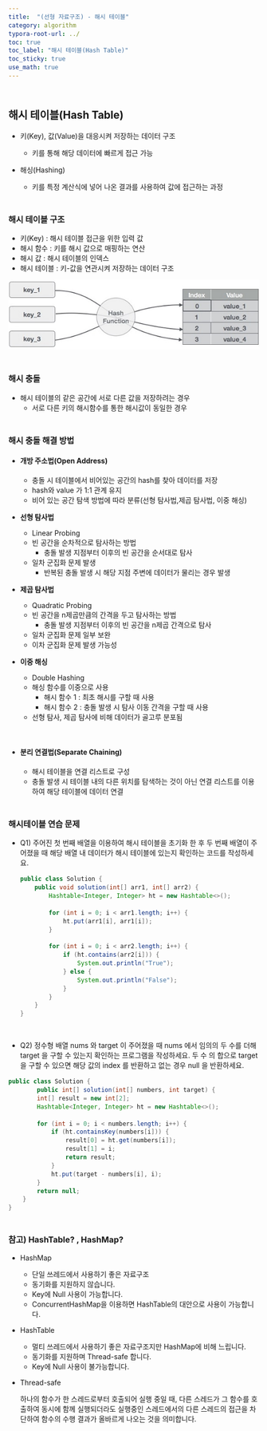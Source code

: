 ```yaml
---
title:  "(선형 자료구조) - 해시 테이블"
category: algorithm
typora-root-url: ../
toc: true
toc_label: "해시 테이블(Hash Table)"
toc_sticky: true
use_math: true
---
```


## <br>해시 테이블(Hash Table)

- 키(Key), 값(Value)을 대응시켜 저장하는 데이터 구조
  - 키를 통해 해당 데이터에 빠르게 접근 가능

- 해싱(Hashing)
  - 키를 특정 계산식에 넣어 나온 결과를 사용하여 값에 접근하는 과정




### <br>해시 테이블 구조

- 키(Key) : 해시 테이블 접근을 위한 입력 값
- 해시 함수 : 키를 해시 값으로 매핑하는 연산
- 해시 값 : 해시 테이블의 인덱스
- 해시 테이블 : 키-값을 연관시켜 저장하는 데이터 구조



![hash_function](/images/2023-11-17-algorithm-HashTable/hash_function.jpg)



### <br>해시 충돌

- 해시 테이블의 같은 공간에 서로 다른 값을 저장하려는 경우
  - 서로 다른 키의 해시함수를 통한 해시값이 동일한 경우



### <br>해시 충돌 해결 방법

- #### 개방 주소법(Open Address)

  - 충돌 시 테이블에서 비어있는 공간의 hash를 찾아 데이터를 저장
  - hash와 value 가 1:1 관계 유지
  - 비어 있는 공간 탐색 방법에 따라 분류(선형 탐사법,제곱 탐사법, 이중 해싱)

- **선형 탐사법**
  - Linear Probing
  - 빈 공간을 순차적으로 탐사하는 방법 
    - 충돌 발생 지점부터 이후의 빈 공간을 순서대로 탐사
  - 일차 군집화 문제 발생
    - 반복된 충돌 발생 시 해당 지점 주변에 데이터가 물리는 경우 발생
- **제곱 탐사법**
  - Quadratic Probing
  - 빈 공간을 n제곱만큼의 간격을 두고 탐사하는 방법
    - 충돌 발생 지점부터 이후의 빈 공간을 n제곱 간격으로 탐사
  - 일차 군집화 문제 일부 보완
  - 이차 군집화 문제 발생 가능성
- **이중 해싱**
  - Double Hashing
  - 해싱 함수를 이중으로 사용
    - 해시 함수 1 : 최초 해시를 구할 때 사용
    - 해시 함수 2 : 충돌 발생 시 탐사 이동 간격을 구할 때 사용
  - 선형 탐사, 제곱 탐사에 비해 데이터가 골고루 분포됨

<br>

- #### 분리 연결법(Separate Chaining)

  - 해시 테이블을 연결 리스트로 구성
  - 충돌 발생 시 테이블 내의 다른 위치를 탐색하는 것이 아닌 연결 리스트를 이용하여 해당 테이블에 데이터 연결



### <br>해시테이블 연습 문제

- Q1) 주어진 첫 번째 배열을 이용하여 해시 테이블을 초기화 한 후 두 번째 배열이 주어졌을 때 해당 배열 내 데이터가 해시 테이블에 있는지 확인하는 코드를 작성하세요.

  ```java
  public class Solution {
      public void solution(int[] arr1, int[] arr2) {
          Hashtable<Integer, Integer> ht = new Hashtable<>();
  
          for (int i = 0; i < arr1.length; i++) {
              ht.put(arr1[i], arr1[i]);
          }
  
          for (int i = 0; i < arr2.length; i++) {
              if (ht.contains(arr2[i])) {
                  System.out.println("True");
              } else {
                  System.out.println("False");
              }
          }
      }
  }
  ```

<br>

- Q2) 정수형 배열 nums 와 target 이 주어졌을 때 nums 에서 임의의 두 수를 더해 target 을 구할 수 있는지 확인하는 프로그램을 작성하세요.
  	두 수 의 합으로 target 을 구할 수 있으면 해당 값의 index 를 반환하고 없는 경우 null 을 반환하세요.

```java
public class Solution {
        public int[] solution(int[] numbers, int target) {
        int[] result = new int[2];
        Hashtable<Integer, Integer> ht = new Hashtable<>();

        for (int i = 0; i < numbers.length; i++) {
            if (ht.containsKey(numbers[i])) {
                result[0] = ht.get(numbers[i]);
                result[1] = i;
                return result;
            }
            ht.put(target - numbers[i], i);
        }
        return null;
    }
}
```



### <br>참고) HashTable? , HashMap?

- HashMap 
  - 단일 쓰레드에서 사용하기 좋은 자료구조
  - 동기화를 지원하지 않습니다.
  - Key에 Null 사용이 가능합니다.
  - ConcurrentHashMap을 이용하면 HashTable의 대안으로 사용이 가능합니다.
- HashTable
  - 멀티 쓰레드에서 사용하기 좋은 자료구조지만 HashMap에 비해 느립니다.
  - 동기화를 지원하며 Thread-safe 합니다.
  - Key에 Null 사용이 불가능합니다.

- Thread-safe

  하나의 함수가 한 스레드로부터 호출되어 실행 중일 때, 다른 스레드가 그 함수를 호출하여 동시에 함께 실행되더라도 실행중인 스레드에서의 다른 스레드의 접근을 차단하여 함수의 수행 결과가 올바르게 나오는 것을 의미합니다.
